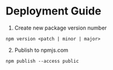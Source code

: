 # Deployment Guide

1. Create new package version number

```
npm version <patch | minor | major>
```

2. Publish to npmjs.com

```
npm publish --access public
```